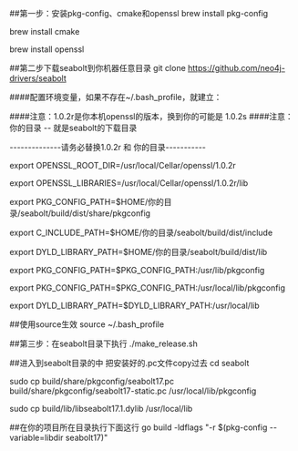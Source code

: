 ##第一步：安装pkg-config、cmake和openssl
brew install pkg-config

brew install cmake

brew install openssl

##第二步下载seabolt到你机器任意目录
git clone https://github.com/neo4j-drivers/seabolt

####配置环境变量，如果不存在~/.bash_profile，就建立：

####注意：1.0.2r是你本机openssl的版本，换到你的可能是 1.0.2s
####注意：你的目录   -- 就是seabolt的下载目录

--------------请务必替换1.0.2r 和 你的目录-----------

export OPENSSL_ROOT_DIR=/usr/local/Cellar/openssl/1.0.2r

export OPENSSL_LIBRARIES=/usr/local/Cellar/openssl/1.0.2r/lib

export PKG_CONFIG_PATH=$HOME/你的目录/seabolt/build/dist/share/pkgconfig

export C_INCLUDE_PATH=$HOME/你的目录/seabolt/build/dist/include

export DYLD_LIBRARY_PATH=$HOME/你的目录/seabolt/build/dist/lib

export PKG_CONFIG_PATH=$PKG_CONFIG_PATH:/usr/lib/pkgconfig

export PKG_CONFIG_PATH=$PKG_CONFIG_PATH:/usr/local/lib/pkgconfig

export DYLD_LIBRARY_PATH=$DYLD_LIBRARY_PATH:/usr/local/lib

##使用source生效
source ~/.bash_profile

##第三步：在seabolt目录下执行
./make_release.sh


##进入到seabolt目录的中 把安装好的.pc文件copy过去
cd seabolt

sudo cp build/share/pkgconfig/seabolt17.pc build/share/pkgconfig/seabolt17-static.pc /usr/local/lib/pkgconfig

sudo cp build/lib/libseabolt17.1.dylib /usr/local/lib

##在你的项目所在目录执行下面这行
go build -ldflags "-r $(pkg-config --variable=libdir seabolt17)"



